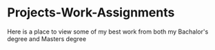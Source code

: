 # Projects-Work-Assignments
 Here is a place to view some of my best work from both my Bachalor's degree and Masters degree
